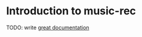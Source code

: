 # Introduction to music-rec

TODO: write [great documentation](http://jacobian.org/writing/what-to-write/)
